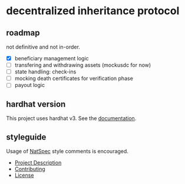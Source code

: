 # decentralized inheritance protocol

## roadmap

not definitive and not in-order.  

- [x] beneficiary management logic
- [ ] transfering and withdrawing assets (mockusdc for now)
- [ ] state handling: check-ins
- [ ] mocking death certificates for verification phase
- [ ] payout logic

## hardhat version

This project uses hardhat v3. See the [documentation](https://hardhat.org/docs/getting-started).

## styleguide

Usage of [NatSpec](https://docs.soliditylang.org/en/latest/natspec-format.html) style comments is encouraged.


* [Project Description](description.txt)
* [Contributing](CONTRIBUTING.md)
* [License](LICENSE.md)